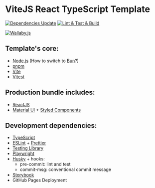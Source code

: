 # ViteJS React TypeScript Template

[![Dependencies Update](https://github.com/cTux/vitejs-react-ts-template/actions/workflows/dependencies-update.yml/badge.svg)](https://github.com/cTux/vitejs-react-ts-template/actions/workflows/dependencies-update.yml)
[![Lint & Test & Build](https://github.com/cTux/vitejs-react-ts-template/actions/workflows/lint-test-build.yml/badge.svg)](https://github.com/cTux/vitejs-react-ts-template/actions/workflows/lint-test-build.yml)

[![Wallaby.js](https://img.shields.io/badge/wallaby.js-configured-green.svg)](https://wallabyjs.com)

## Template's core:
* [Node.js](https://nodejs.org/en/) (How to switch to [Bun](./docs/BUN.md)?)
* [pnpm](https://pnpm.io/)
* [Vite](https://vitejs.dev/)
* [Vitest](https://vitest.dev/)

## Production bundle includes:

* [ReactJS](https://reactjs.org/)
* [Material UI](https://mui.com/material-ui/getting-started/) + [Styled Components](https://styled-components.com/)

## Development dependencies:

* [TypeScript](https://www.typescriptlang.org/)
* [ESLint](https://eslint.org/) + [Prettier](https://prettier.io/)
* [Testing Library](https://testing-library.com/)
* [Playwright](https://playwright.dev/)
* [Husky](https://www.npmjs.com/package/husky) + hooks:
  * pre-commit: lint and test
  * commit-msg: conventional commit message
* [Storybook](https://storybook.js.org/)
* GitHub Pages Deployment
